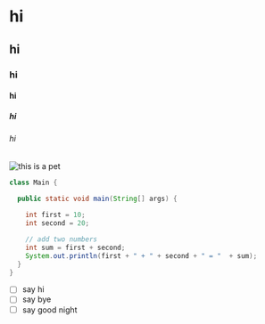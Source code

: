 # hi
## hi
### hi
#### hi 
##### hi 
###### hi
![this is a pet](https://github.com/YGIEN/skills-communicate-using-markdown/assets/97479821/88828d6a-5092-41f7-aa89-4851e501b020)
``` java
class Main {

  public static void main(String[] args) {
    
    int first = 10;
    int second = 20;

    // add two numbers
    int sum = first + second;
    System.out.println(first + " + " + second + " = "  + sum);
  }
}
```
- [ ] say hi
- [ ] say bye
- [ ] say good night

